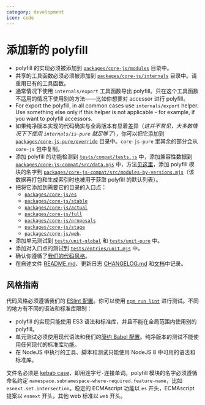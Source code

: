 ```yaml
---
category: development
icon: code
---
```


# 添加新的 polyfill

- polyfill 的实现必须被添加到 [`packages/core-js/modules`](./packages/core-js/modules) 目录中。
- 共享的工具函数必须必须被添加到 [`packages/core-js/internals`](./packages/core-js/internals) 目录中。请重用已有的工具函数。
- 通常情况下使用 `internals/export` 工具函数导出 polyfill。只在这个工具函数不适用的情况下使用别的方法——比如你想要对 accessor 进行 polyfill。
- For export the polyfill, in all common cases use `internals/export` helper. Use something else only if this helper is not applicable - for example, if you want to polyfill accessors.
- 如果纯净版本实现的代码确实与全局版本有显着差异（_这并不常见，大多数情况下下使用 `internals/is-pure` 就足够了_），你可以把它添加到 [`packages/core-js-pure/override`](./packages/core-js-pure/override) 目录中。`core-js-pure` 里其余的部分会从 `core-js` 包中复制。
- 添加 polyfill 的功能检测到 [`tests/compat/tests.js`](https://github.com/zloirock/core-js/blob/master/tests/compat/tests.js) 中，添加兼容性数据到 [`packages/core-js-compat/src/data.mjs`](https://github.com/zloirock/core-js/blob/master/packages/core-js-compat/src/data.mjs) 中，方法[见这里](./compat.md)，添加 polyfill 模块的名字到 [`packages/core-js-compat/src/modules-by-versions.mjs`](https://github.com/zloirock/core-js/blob/master/packages/core-js-compat/src/modules-by-versions.mjs)（该数据再打包和生成索引时也被用于获取 polyfill 的默认列表）。
- 把将它添加到需要它的目录的入口点：
  - [`packages/core-js/es`](https://github.com/zloirock/core-js/blob/master/packages/core-js/es)
  - [`packages/core-js/stable`](https://github.com/zloirock/core-js/blob/master/packages/core-js/stable)
  - [`packages/core-js/actual`](https://github.com/zloirock/core-js/blob/master/packages/core-js/actual)
  - [`packages/core-js/full`](https://github.com/zloirock/core-js/blob/master/packages/core-js/full)
  - [`packages/core-js/proposals`](https://github.com/zloirock/core-js/blob/master/packages/core-js/proposals)
  - [`packages/core-js/stage`](https://github.com/zloirock/core-js/blob/master/packages/core-js/stage)
  - [`packages/core-js/web`](https://github.com/zloirock/core-js/blob/master/packages/core-js/web).
- 添加单元测试到 [`tests/unit-global`](https://github.com/zloirock/core-js/blob/master/tests/unit-global) 和 [`tests/unit-pure`](https://github.com/zloirock/core-js/blob/master/tests/unit-pure) 中。
- 添加对入口点的测试到 [`tests/entries/unit.mjs`](https://github.com/zloirock/core-js/blob/master/tests/entries/unit.mjs) 中。
- 确认你遵循了[我们的代码风格](#风格指南)。
- 在自述文件 [README.md](https://github.com/zloirock/core-js/blob/master/README.md)、更新日志 [CHANGELOG.md](https://github.com/zloirock/core-js/blob/master/CHANGELOG.md) 和[文档](./docs/polyfill.md)中记录。

## 风格指南

代码风格必须遵循我们的 [ESlint 配置](https://github.com/zloirock/core-js/blob/master/tests/eslint/eslint.config.js)。你可以使用 [`npm run lint`](./testing.md) 进行测试。不同的地方有不同的语法和标准库限制：

- polyfill 的实现只能使用 ES3 语法和标准库，并且不能在全局范围内使用别的 polyfill。
- 单元测试必须使用现代语法和我们的[简约 Babel 配置](https://github.com/zloirock/core-js/blob/master/babel.config.js)。纯净版本的测试不能使用任何现代的标准库功能。
- 在 NodeJS 中执行的工具、脚本和测试只能使用 NodeJS 8 中可用的语法和标准库。

文件名必须是 [kebab case](https://en.wikipedia.org/wiki/Letter_case#Kebab_case)，即用连字号`-`连接单词。polyfill 模块的名字必须遵循命名约定 `namespace.subnamespace-where-required.feature-name`，比如 `esnext.set.intersection`。稳定的 ECMAscript 功能以 `es` 开头，ECMAscript 提案以 `esnext` 开头，其他 web 标准以 `web` 开头。
